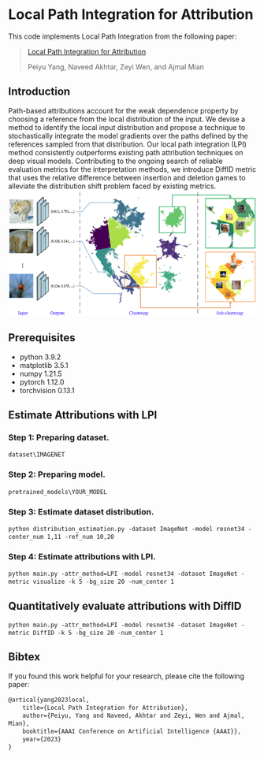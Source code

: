 # Local Path Integration for Attribution

This code implements Local Path Integration from the following paper:

> [Local Path Integration for Attribution](https://scholar.google.com/scholar?cluster=4845895326140495709&hl=en&oi=scholarr)
>
> Peiyu Yang, Naveed Akhtar, Zeyi Wen, and Ajmal Mian

## Introduction

Path-based attributions account for the weak dependence property by choosing a reference from the local distribution of the input. We devise a method to identify the local input distribution and propose a technique to stochastically integrate the model gradients over the paths defined by the references sampled from that distribution. Our local path integration (LPI) method consistently outperforms existing path attribution techniques on deep visual models. Contributing to the ongoing search of reliable evaluation metrics for the interpretation methods, we introduce DiffID metric that uses the relative difference between insertion and deletion games to alleviate the distribution shift problem faced by existing metrics.
![LPI](figs/LPI.png)


## Prerequisites

- python 3.9.2
- matplotlib 3.5.1
- numpy 1.21.5
- pytorch 1.12.0
- torchvision 0.13.1


## Estimate Attributions with LPI

### Step 1: Preparing dataset.
```
dataset\IMAGENET
```

### Step 2: Preparing model.
```
pretrained_models\YOUR_MODEL
```

### Step 3: Estimate dataset distribution.
```
python distribution_estimation.py -dataset ImageNet -model resnet34 -center_num 1,11 -ref_num 10,20
```

### Step 4: Estimate attributions with LPI.
```
python main.py -attr_method=LPI -model resnet34 -dataset ImageNet -metric visualize -k 5 -bg_size 20 -num_center 1
```

## Quantitatively evaluate attributions with DiffID
```
python main.py -attr_method=LPI -model resnet34 -dataset ImageNet -metric DiffID -k 5 -bg_size 20 -num_center 1
```

## Bibtex
If you found this work helpful for your research, please cite the following paper:
```
@artical{yang2023local,
    title={Local Path Integration for Attribution},
    author={Peiyu, Yang and Naveed, Akhtar and Zeyi, Wen and Ajmal, Mian},
    booktitle={AAAI Conference on Artificial Intelligence {AAAI}},
    year={2023}
}
```